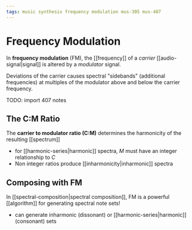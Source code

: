 ```yaml
---
tags: music synthesis frequency modulation mus-305 mus-407
---
```


# Frequency Modulation

In **frequency modulation** (FM), the [[frequency]] of a _carrier_ [[audio-signal|signal]] is altered by a _modulator_ signal.

Deviations of the carrier causes spectral "sidebands" (additional frequencies) at multiples of the modulator above and below the carrier frequency.

TODO: import 407 notes

## The C:M Ratio

The **carrier to modulator ratio (C:M)** determines the harmonicity of the resulting [[spectrum]]

- for [[harmonic-series|harmonic]] spectra, $M$ must have an integer relationship to $C$
- Non integer ratios produce [[inharmonicity|inharmonic]] spectra

## Composing with FM

In [[spectral-composition|spectral composition]], FM is a powerful [[algorithm]] for generating spectral note sets!

- can generate inharmonic (dissonant) or [[harmonic-series|harmonic]] (consonant) sets
